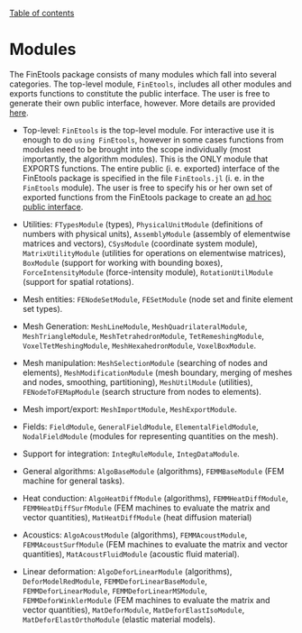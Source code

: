 [Table of contents](https://petrkryslucsd.github.io/FinEtools.jl)

# Modules

The FinEtools package consists of many modules which fall into several  categories. The top-level module, `FinEtools`, includes all other modules and exports functions to constitute the public interface. The user is free to generate their own public interface, however. More details are provided [here](rollyourown.html).


- Top-level:
     `FinEtools` is the  top-level module.  For interactive use it is enough to do `using FinEtools`, however in some  cases functions from modules need to be  brought into the scope individually (most importantly, the algorithm modules). This is the ONLY  module that EXPORTS  functions. The entire  public (i. e. exported) interface of the FinEtools package is specified  in the file `FinEtools.jl` (i. e. in the `FinEtools` module). The user is free to specify his or her own set of exported functions from the FinEtools package to create an [ad hoc public interface](rollyourown.html).

- Utilities:
`FTypesModule` (types), `PhysicalUnitModule` (definitions of  numbers with physical units), `AssemblyModule` (assembly of elementwise matrices and vectors),   `CSysModule` (coordinate system module),    `MatrixUtilityModule` (utilities for operations on elementwise matrices), `BoxModule`  (support for working with bounding boxes),  `ForceIntensityModule` (force-intensity module),        `RotationUtilModule` (support for spatial rotations).

- Mesh  entities: 
  `FENodeSetModule`, `FESetModule` (node set and finite element set  types).  

- Mesh Generation: 
   `MeshLineModule`,  `MeshQuadrilateralModule`,   `MeshTriangleModule`,   `MeshTetrahedronModule`,             `TetRemeshingModule`,  `VoxelTetMeshingModule`,     `MeshHexahedronModule`,       `VoxelBoxModule`.  

- Mesh manipulation:  `MeshSelectionModule` (searching of nodes  and elements),  `MeshModificationModule` (mesh boundary, merging  of meshes and nodes, smoothing, partitioning),  `MeshUtilModule` (utilities), `FENodeToFEMapModule` (search structure from nodes to elements).

- Mesh import/export:  `MeshImportModule`,  `MeshExportModule`.

- Fields: 
 `FieldModule`,    `GeneralFieldModule`, `ElementalFieldModule`,    `NodalFieldModule` (modules for representing quantities on the mesh).

- Support for  integration: 
 `IntegRuleModule`,   `IntegDataModule`.

- General algorithms: `AlgoBaseModule` (algorithms), `FEMMBaseModule` (FEM machine for general tasks).

- Heat conduction: `AlgoHeatDiffModule` (algorithms), `FEMMHeatDiffModule`, `FEMMHeatDiffSurfModule`  (FEM machines  to evaluate  the  matrix and vector quantities), `MatHeatDiffModule`  (heat diffusion material)

- Acoustics: `AlgoAcoustModule` (algorithms), `FEMMAcoustModule`, `FEMMAcoustSurfModule` (FEM machines to evaluate the matrix and vector quantities),  `MatAcoustFluidModule` (acoustic fluid material).

- Linear deformation:  `AlgoDeforLinearModule` (algorithms), `DeforModelRedModule`, 
`FEMMDeforLinearBaseModule`,  `FEMMDeforLinearModule`, `FEMMDeforLinearMSModule`,  `FEMMDeforWinklerModule` (FEM machines to evaluate the matrix and vector quantities), `MatDeforModule`, `MatDeforElastIsoModule`, `MatDeforElastOrthoModule` (elastic material models).



